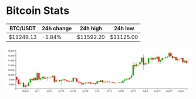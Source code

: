 # Bitcoin Stats

BTC/USDT|24h change|24h high|24h low|
|---|---|---|---|
|$11249.13|-1.84%|$11592.20|$11125.00|

<img src="./chart.svg">
